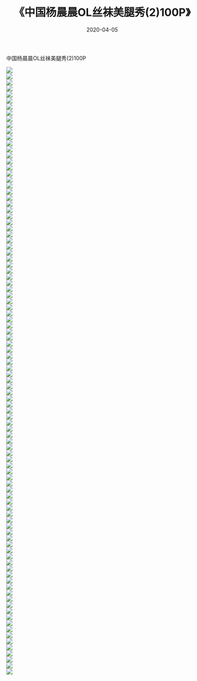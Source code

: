 ﻿---
layout: post
title:  《中国杨晨晨OL丝袜美腿秀(2)100P》
date:   2020-04-05
img: http://pic.660000.xyz/1:/性感/2020/中国杨晨晨OL丝袜美腿秀(2)100P/000.jpg
categories: [美女, 清纯, 唯美]
---

中国杨晨晨OL丝袜美腿秀(2)100P

  ![](http://pic.660000.xyz/1:/性感/2020/中国杨晨晨OL丝袜美腿秀(2)100P/001.jpg) <br> ![](http://pic.660000.xyz/1:/性感/2020/中国杨晨晨OL丝袜美腿秀(2)100P/002.jpg) <br> ![](http://pic.660000.xyz/1:/性感/2020/中国杨晨晨OL丝袜美腿秀(2)100P/003.jpg) <br> ![](http://pic.660000.xyz/1:/性感/2020/中国杨晨晨OL丝袜美腿秀(2)100P/004.jpg) <br> ![](http://pic.660000.xyz/1:/性感/2020/中国杨晨晨OL丝袜美腿秀(2)100P/005.jpg) <br> ![](http://pic.660000.xyz/1:/性感/2020/中国杨晨晨OL丝袜美腿秀(2)100P/006.jpg) <br> ![](http://pic.660000.xyz/1:/性感/2020/中国杨晨晨OL丝袜美腿秀(2)100P/007.jpg) <br> ![](http://pic.660000.xyz/1:/性感/2020/中国杨晨晨OL丝袜美腿秀(2)100P/008.jpg) <br> ![](http://pic.660000.xyz/1:/性感/2020/中国杨晨晨OL丝袜美腿秀(2)100P/009.jpg) <br> ![](http://pic.660000.xyz/1:/性感/2020/中国杨晨晨OL丝袜美腿秀(2)100P/010.jpg) <br> ![](http://pic.660000.xyz/1:/性感/2020/中国杨晨晨OL丝袜美腿秀(2)100P/011.jpg) <br> ![](http://pic.660000.xyz/1:/性感/2020/中国杨晨晨OL丝袜美腿秀(2)100P/012.jpg) <br> ![](http://pic.660000.xyz/1:/性感/2020/中国杨晨晨OL丝袜美腿秀(2)100P/013.jpg) <br> ![](http://pic.660000.xyz/1:/性感/2020/中国杨晨晨OL丝袜美腿秀(2)100P/014.jpg) <br> ![](http://pic.660000.xyz/1:/性感/2020/中国杨晨晨OL丝袜美腿秀(2)100P/015.jpg) <br> ![](http://pic.660000.xyz/1:/性感/2020/中国杨晨晨OL丝袜美腿秀(2)100P/016.jpg) <br> ![](http://pic.660000.xyz/1:/性感/2020/中国杨晨晨OL丝袜美腿秀(2)100P/017.jpg) <br> ![](http://pic.660000.xyz/1:/性感/2020/中国杨晨晨OL丝袜美腿秀(2)100P/018.jpg) <br> ![](http://pic.660000.xyz/1:/性感/2020/中国杨晨晨OL丝袜美腿秀(2)100P/019.jpg) <br> ![](http://pic.660000.xyz/1:/性感/2020/中国杨晨晨OL丝袜美腿秀(2)100P/020.jpg) <br> ![](http://pic.660000.xyz/1:/性感/2020/中国杨晨晨OL丝袜美腿秀(2)100P/021.jpg) <br> ![](http://pic.660000.xyz/1:/性感/2020/中国杨晨晨OL丝袜美腿秀(2)100P/022.jpg) <br> ![](http://pic.660000.xyz/1:/性感/2020/中国杨晨晨OL丝袜美腿秀(2)100P/023.jpg) <br> ![](http://pic.660000.xyz/1:/性感/2020/中国杨晨晨OL丝袜美腿秀(2)100P/024.jpg) <br> ![](http://pic.660000.xyz/1:/性感/2020/中国杨晨晨OL丝袜美腿秀(2)100P/025.jpg) <br> ![](http://pic.660000.xyz/1:/性感/2020/中国杨晨晨OL丝袜美腿秀(2)100P/026.jpg) <br> ![](http://pic.660000.xyz/1:/性感/2020/中国杨晨晨OL丝袜美腿秀(2)100P/027.jpg) <br> ![](http://pic.660000.xyz/1:/性感/2020/中国杨晨晨OL丝袜美腿秀(2)100P/028.jpg) <br> ![](http://pic.660000.xyz/1:/性感/2020/中国杨晨晨OL丝袜美腿秀(2)100P/029.jpg) <br> ![](http://pic.660000.xyz/1:/性感/2020/中国杨晨晨OL丝袜美腿秀(2)100P/030.jpg) <br> ![](http://pic.660000.xyz/1:/性感/2020/中国杨晨晨OL丝袜美腿秀(2)100P/031.jpg) <br> ![](http://pic.660000.xyz/1:/性感/2020/中国杨晨晨OL丝袜美腿秀(2)100P/032.jpg) <br> ![](http://pic.660000.xyz/1:/性感/2020/中国杨晨晨OL丝袜美腿秀(2)100P/033.jpg) <br> ![](http://pic.660000.xyz/1:/性感/2020/中国杨晨晨OL丝袜美腿秀(2)100P/034.jpg) <br> ![](http://pic.660000.xyz/1:/性感/2020/中国杨晨晨OL丝袜美腿秀(2)100P/035.jpg) <br> ![](http://pic.660000.xyz/1:/性感/2020/中国杨晨晨OL丝袜美腿秀(2)100P/036.jpg) <br> ![](http://pic.660000.xyz/1:/性感/2020/中国杨晨晨OL丝袜美腿秀(2)100P/037.jpg) <br> ![](http://pic.660000.xyz/1:/性感/2020/中国杨晨晨OL丝袜美腿秀(2)100P/038.jpg) <br> ![](http://pic.660000.xyz/1:/性感/2020/中国杨晨晨OL丝袜美腿秀(2)100P/039.jpg) <br> ![](http://pic.660000.xyz/1:/性感/2020/中国杨晨晨OL丝袜美腿秀(2)100P/040.jpg) <br> ![](http://pic.660000.xyz/1:/性感/2020/中国杨晨晨OL丝袜美腿秀(2)100P/041.jpg) <br> ![](http://pic.660000.xyz/1:/性感/2020/中国杨晨晨OL丝袜美腿秀(2)100P/042.jpg) <br> ![](http://pic.660000.xyz/1:/性感/2020/中国杨晨晨OL丝袜美腿秀(2)100P/043.jpg) <br> ![](http://pic.660000.xyz/1:/性感/2020/中国杨晨晨OL丝袜美腿秀(2)100P/044.jpg) <br> ![](http://pic.660000.xyz/1:/性感/2020/中国杨晨晨OL丝袜美腿秀(2)100P/045.jpg) <br> ![](http://pic.660000.xyz/1:/性感/2020/中国杨晨晨OL丝袜美腿秀(2)100P/046.jpg) <br> ![](http://pic.660000.xyz/1:/性感/2020/中国杨晨晨OL丝袜美腿秀(2)100P/047.jpg) <br> ![](http://pic.660000.xyz/1:/性感/2020/中国杨晨晨OL丝袜美腿秀(2)100P/048.jpg) <br> ![](http://pic.660000.xyz/1:/性感/2020/中国杨晨晨OL丝袜美腿秀(2)100P/049.jpg) <br> ![](http://pic.660000.xyz/1:/性感/2020/中国杨晨晨OL丝袜美腿秀(2)100P/050.jpg) <br> ![](http://pic.660000.xyz/1:/性感/2020/中国杨晨晨OL丝袜美腿秀(2)100P/051.jpg) <br> ![](http://pic.660000.xyz/1:/性感/2020/中国杨晨晨OL丝袜美腿秀(2)100P/052.jpg) <br> ![](http://pic.660000.xyz/1:/性感/2020/中国杨晨晨OL丝袜美腿秀(2)100P/053.jpg) <br> ![](http://pic.660000.xyz/1:/性感/2020/中国杨晨晨OL丝袜美腿秀(2)100P/054.jpg) <br> ![](http://pic.660000.xyz/1:/性感/2020/中国杨晨晨OL丝袜美腿秀(2)100P/055.jpg) <br> ![](http://pic.660000.xyz/1:/性感/2020/中国杨晨晨OL丝袜美腿秀(2)100P/056.jpg) <br> ![](http://pic.660000.xyz/1:/性感/2020/中国杨晨晨OL丝袜美腿秀(2)100P/057.jpg) <br> ![](http://pic.660000.xyz/1:/性感/2020/中国杨晨晨OL丝袜美腿秀(2)100P/058.jpg) <br> ![](http://pic.660000.xyz/1:/性感/2020/中国杨晨晨OL丝袜美腿秀(2)100P/059.jpg) <br> ![](http://pic.660000.xyz/1:/性感/2020/中国杨晨晨OL丝袜美腿秀(2)100P/060.jpg) <br> ![](http://pic.660000.xyz/1:/性感/2020/中国杨晨晨OL丝袜美腿秀(2)100P/061.jpg) <br> ![](http://pic.660000.xyz/1:/性感/2020/中国杨晨晨OL丝袜美腿秀(2)100P/062.jpg) <br> ![](http://pic.660000.xyz/1:/性感/2020/中国杨晨晨OL丝袜美腿秀(2)100P/063.jpg) <br> ![](http://pic.660000.xyz/1:/性感/2020/中国杨晨晨OL丝袜美腿秀(2)100P/064.jpg) <br> ![](http://pic.660000.xyz/1:/性感/2020/中国杨晨晨OL丝袜美腿秀(2)100P/065.jpg) <br> ![](http://pic.660000.xyz/1:/性感/2020/中国杨晨晨OL丝袜美腿秀(2)100P/066.jpg) <br> ![](http://pic.660000.xyz/1:/性感/2020/中国杨晨晨OL丝袜美腿秀(2)100P/067.jpg) <br> ![](http://pic.660000.xyz/1:/性感/2020/中国杨晨晨OL丝袜美腿秀(2)100P/068.jpg) <br> ![](http://pic.660000.xyz/1:/性感/2020/中国杨晨晨OL丝袜美腿秀(2)100P/069.jpg) <br> ![](http://pic.660000.xyz/1:/性感/2020/中国杨晨晨OL丝袜美腿秀(2)100P/070.jpg) <br> ![](http://pic.660000.xyz/1:/性感/2020/中国杨晨晨OL丝袜美腿秀(2)100P/071.jpg) <br> ![](http://pic.660000.xyz/1:/性感/2020/中国杨晨晨OL丝袜美腿秀(2)100P/072.jpg) <br> ![](http://pic.660000.xyz/1:/性感/2020/中国杨晨晨OL丝袜美腿秀(2)100P/073.jpg) <br> ![](http://pic.660000.xyz/1:/性感/2020/中国杨晨晨OL丝袜美腿秀(2)100P/074.jpg) <br> ![](http://pic.660000.xyz/1:/性感/2020/中国杨晨晨OL丝袜美腿秀(2)100P/075.jpg) <br> ![](http://pic.660000.xyz/1:/性感/2020/中国杨晨晨OL丝袜美腿秀(2)100P/076.jpg) <br> ![](http://pic.660000.xyz/1:/性感/2020/中国杨晨晨OL丝袜美腿秀(2)100P/077.jpg) <br> ![](http://pic.660000.xyz/1:/性感/2020/中国杨晨晨OL丝袜美腿秀(2)100P/078.jpg) <br> ![](http://pic.660000.xyz/1:/性感/2020/中国杨晨晨OL丝袜美腿秀(2)100P/079.jpg) <br> ![](http://pic.660000.xyz/1:/性感/2020/中国杨晨晨OL丝袜美腿秀(2)100P/080.jpg) <br> ![](http://pic.660000.xyz/1:/性感/2020/中国杨晨晨OL丝袜美腿秀(2)100P/081.jpg) <br> ![](http://pic.660000.xyz/1:/性感/2020/中国杨晨晨OL丝袜美腿秀(2)100P/082.jpg) <br> ![](http://pic.660000.xyz/1:/性感/2020/中国杨晨晨OL丝袜美腿秀(2)100P/083.jpg) <br> ![](http://pic.660000.xyz/1:/性感/2020/中国杨晨晨OL丝袜美腿秀(2)100P/084.jpg) <br> ![](http://pic.660000.xyz/1:/性感/2020/中国杨晨晨OL丝袜美腿秀(2)100P/085.jpg) <br> ![](http://pic.660000.xyz/1:/性感/2020/中国杨晨晨OL丝袜美腿秀(2)100P/086.jpg) <br> ![](http://pic.660000.xyz/1:/性感/2020/中国杨晨晨OL丝袜美腿秀(2)100P/087.jpg) <br> ![](http://pic.660000.xyz/1:/性感/2020/中国杨晨晨OL丝袜美腿秀(2)100P/088.jpg) <br> ![](http://pic.660000.xyz/1:/性感/2020/中国杨晨晨OL丝袜美腿秀(2)100P/089.jpg) <br> ![](http://pic.660000.xyz/1:/性感/2020/中国杨晨晨OL丝袜美腿秀(2)100P/090.jpg) <br> ![](http://pic.660000.xyz/1:/性感/2020/中国杨晨晨OL丝袜美腿秀(2)100P/091.jpg) <br> ![](http://pic.660000.xyz/1:/性感/2020/中国杨晨晨OL丝袜美腿秀(2)100P/092.jpg) <br> ![](http://pic.660000.xyz/1:/性感/2020/中国杨晨晨OL丝袜美腿秀(2)100P/093.jpg) <br> ![](http://pic.660000.xyz/1:/性感/2020/中国杨晨晨OL丝袜美腿秀(2)100P/094.jpg) <br> ![](http://pic.660000.xyz/1:/性感/2020/中国杨晨晨OL丝袜美腿秀(2)100P/095.jpg) <br> ![](http://pic.660000.xyz/1:/性感/2020/中国杨晨晨OL丝袜美腿秀(2)100P/096.jpg) <br> ![](http://pic.660000.xyz/1:/性感/2020/中国杨晨晨OL丝袜美腿秀(2)100P/097.jpg) <br> ![](http://pic.660000.xyz/1:/性感/2020/中国杨晨晨OL丝袜美腿秀(2)100P/098.jpg) <br> ![](http://pic.660000.xyz/1:/性感/2020/中国杨晨晨OL丝袜美腿秀(2)100P/099.jpg) <br> ![](http://pic.660000.xyz/1:/性感/2020/中国杨晨晨OL丝袜美腿秀(2)100P/100.jpg) <br>